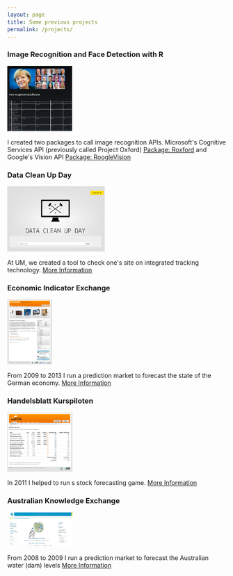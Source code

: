 ```yaml
---
layout: page
title: Some previous projects
permalink: /projects/
---
```


### Image Recognition and Face Detection with R
 <img src="https://raw.githubusercontent.com/flovv/flovv.github.io/master/images/ImageRec.png" height="150px">
 
 I created two packages to call image recognition APIs. 
 Microsoft's Cognitive Services API (previously called Project Oxford) [Package: Roxford](https://github.com/flovv/Roxford)
 and Google's Vision API [Package: RoogleVision](https://github.com/cloudyr/RoogleVision)
 
 
### Data Clean Up Day
 <img src="https://raw.githubusercontent.com/flovv/flovv.github.io/master/images/dcd_start.PNG" height="150px">
 
At UM, we created a tool to check one's site on integrated tracking technology.
[More Information](http://www.datacleanupday.com)

### Economic Indicator Exchange
 <img src="https://raw.githubusercontent.com/flovv/flovv.github.io/master/images/v3.jpg" height="150px">
 
From 2009 to 2013 I run a prediction market to forecast the state of the German economy.
[More Information](https://github.com/flovv/EIX-Market)
		  
### Handelsblatt Kurspiloten	  
<img src="https://raw.githubusercontent.com/flovv/flovv.github.io/master/images/Kurspiloten_Handeln.png" width="150px">

In 2011 I helped to run s stock forecasting game.
[More Information](http://www.handelsblatt.com/finanzen/maerkte/boerse-inside/handelsblatt-kurspiloten-wer-hat-das-beste-gespuer-fuer-die-boerse/4567206.html)

### Australian Knowledge Exchange
<img src="https://raw.githubusercontent.com/flovv/flovv.github.io/master/images/akx.jpg" width="150px">

From 2008 to 2009 I run a prediction market to forecast the Australian water (dam) levels
[More Information](http://link.springer.com/chapter/10.1007/978-3-540-88351-7_6")


